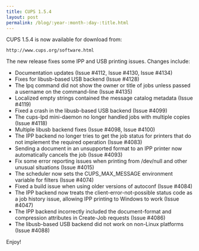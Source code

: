 ```yaml
---
title: CUPS 1.5.4
layout: post
permalink: /blog/:year-:month-:day-:title.html
---
```


CUPS 1.5.4 is now available for download from:

    http://www.cups.org/software.html

The new release fixes some IPP and USB printing issues. Changes include:

- Documentation updates (Issue #4112, Issue #4130, Issue #4134)
- Fixes for libusb-based USB backend (Issue #4128)
- The lpq command did not show the owner or title of jobs unless passed a username on the command-line (Issue #4135)
- Localized empty strings contained the message catalog metadata (Issue #4119)
- Fixed a crash in the libusb-based USB backend (Issue #4099)
- The cups-lpd mini-daemon no longer handled jobs with multiple copies (Issue #4118)
- Multiple libusb backend fixes (Issue #4098, Issue #4100)
- The IPP backend no longer tries to get the job status for printers that do not implement the required operation (Issue #4083)
- Sending a document in an unsupported format to an IPP printer now automatically cancels the job (Issue #4093)
- Fix some error reporting issues when printing from /dev/null and other unusual situations (Issue #4015)
- The scheduler now sets the CUPS_MAX_MESSAGE environment variable for filters (Issue #4074)
- Fixed a build issue when using older versions of autoconf (Issue #4084)
- The IPP backend now treats the client-error-not-possible status code as a job history issue, allowing IPP printing to Windows to work (Issue #4047)
- The IPP backend incorrectly included the document-format and compression attributes in Create-Job requests (Issue #4086)
- The libusb-based USB backend did not work on non-Linux platforms (Issue #4088)

Enjoy!

